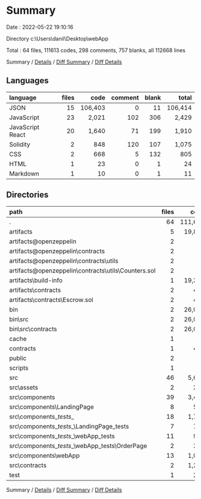 # Summary

Date : 2022-05-22 19:10:16

Directory c:\Users\danil\Desktop\webApp

Total : 64 files,  111613 codes, 298 comments, 757 blanks, all 112668 lines

Summary / [Details](details.md) / [Diff Summary](diff.md) / [Diff Details](diff-details.md)

## Languages
| language | files | code | comment | blank | total |
| :--- | ---: | ---: | ---: | ---: | ---: |
| JSON | 15 | 106,403 | 0 | 11 | 106,414 |
| JavaScript | 23 | 2,021 | 102 | 306 | 2,429 |
| JavaScript React | 20 | 1,640 | 71 | 199 | 1,910 |
| Solidity | 2 | 848 | 120 | 107 | 1,075 |
| CSS | 2 | 668 | 5 | 132 | 805 |
| HTML | 1 | 23 | 0 | 1 | 24 |
| Markdown | 1 | 10 | 0 | 1 | 11 |

## Directories
| path | files | code | comment | blank | total |
| :--- | ---: | ---: | ---: | ---: | ---: |
| . | 64 | 111,613 | 298 | 757 | 112,668 |
| artifacts | 5 | 19,801 | 0 | 5 | 19,806 |
| artifacts\@openzeppelin | 2 | 14 | 0 | 2 | 16 |
| artifacts\@openzeppelin\contracts | 2 | 14 | 0 | 2 | 16 |
| artifacts\@openzeppelin\contracts\utils | 2 | 14 | 0 | 2 | 16 |
| artifacts\@openzeppelin\contracts\utils\Counters.sol | 2 | 14 | 0 | 2 | 16 |
| artifacts\build-info | 1 | 19,331 | 0 | 1 | 19,332 |
| artifacts\contracts | 2 | 456 | 0 | 2 | 458 |
| artifacts\contracts\Escrow.sol | 2 | 456 | 0 | 2 | 458 |
| bin | 2 | 26,050 | 0 | 0 | 26,050 |
| bin\src | 2 | 26,050 | 0 | 0 | 26,050 |
| bin\src\contracts | 2 | 26,050 | 0 | 0 | 26,050 |
| cache | 1 | 77 | 0 | 1 | 78 |
| contracts | 1 | 415 | 60 | 53 | 528 |
| public | 2 | 48 | 0 | 2 | 50 |
| scripts | 1 | 13 | 14 | 6 | 33 |
| src | 46 | 5,612 | 197 | 630 | 6,439 |
| src\assets | 2 | 223 | 0 | 1 | 224 |
| src\components | 39 | 3,404 | 132 | 439 | 3,975 |
| src\components\LandingPage | 8 | 584 | 32 | 74 | 690 |
| src\components\__tests__ | 18 | 1,737 | 60 | 239 | 2,036 |
| src\components\__tests__\LandingPage_tests | 7 | 763 | 60 | 137 | 960 |
| src\components\__tests__\webApp_tests | 11 | 974 | 0 | 102 | 1,076 |
| src\components\__tests__\webApp_tests\OrderPage | 2 | 339 | 0 | 31 | 370 |
| src\components\webApp | 13 | 1,083 | 40 | 126 | 1,249 |
| src\contracts | 2 | 1,295 | 60 | 55 | 1,410 |
| test | 1 | 200 | 20 | 51 | 271 |

Summary / [Details](details.md) / [Diff Summary](diff.md) / [Diff Details](diff-details.md)